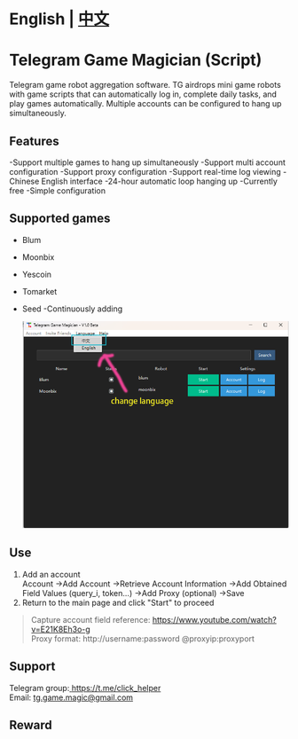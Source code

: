 # English | [中文](https://github.com/tg-game-magic/telegram-game-magician/blob/main/README-cn.md)


# Telegram Game Magician (Script)  
Telegram game robot aggregation software. TG airdrops mini game robots with game scripts that can automatically log in, complete daily tasks, and play games automatically. Multiple accounts can be configured to hang up simultaneously.  
   
## Features  
-Support multiple games to hang up simultaneously 
-Support multi account configuration 
-Support proxy configuration 
-Support real-time log viewing 
-Chinese English interface 
-24-hour automatic loop hanging up 
-Currently free 
-Simple configuration 
   
## Supported games
- Blum
- Moonbix
- Yescoin
- Tomarket
- Seed
-Continuously adding

  ![main frame]( https://github.com/tg-game-magic/telegram-game-magician/blob/main/tgmagic.png)   
  
## Use
1. Add an account  
Account ->Add Account ->Retrieve Account Information ->Add Obtained Field Values (query_i, token...) ->Add Proxy (optional) ->Save  
2. Return to the main page and click "Start" to proceed
> Capture account field reference: https://www.youtube.com/watch?v=E21K8Eh3o-g   
> Proxy format: http://username:password @proxyip:proxyport  
>  
## Support
Telegram group:[ https://t.me/click_helper ]( https://t.me/click_helper )   
Email:  tg.game.magic@gmail.com    
## Reward
